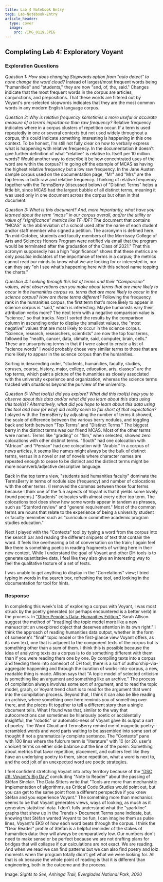 ```yaml
---
title: Lab 4 Notebook Entry
tags: Lab-Notebook-Entry
article_header:
  type: cover
  image:
    src: /IMG_0119.JPEG
---
```


## **Completing Lab 4: Exploratory Voyant**

### Exploration Questions

*Question 1: How does changing Stopwords option from "auto detect" to none change the word cloud?*
Instead of largest/most frequent words being "humanities" and "students," they are now "and, of, the, said." Changes indicate that the most frequent words in the corpus are articles, conjunctions, and prepositions. That these words are filtered out by Voyant's pre-selected stopwords indicates that they are the most common words in any modern English language corpus.

*Question 2: Why is relative frequency sometimes a more useful or accurate measure of a term’s importance than raw frequency?*
Relative frequency indicates where in a corpus clusters of repetition occur. If a term is used repeatedly in one or several contexts but not used widely throughout a corpus, this could indicate something interesting is happening in this one context. To be honest, I'm still not fully clear on how to verbally express what is happening with relative frequency. In the documentation it doesn't give further definition of what "relative" is relative to. Itself per 10 million words? Would another way to describe it be how concentrated uses of the word are within the corpus? I'm going off the example of MCAS as having the highest relative frequency but a low raw frequency. In the Jane Austen sample corpus used on the documentation page, "Mr" and "Mrs" are the top terms in both raw and relative frequency. Thinking of relative frequency together with the TermsBerry (discussed below) of "Distinct Terms" helps a little bit, since MCAS had the largest bubble of all distinct terms, meaning it was used only in one document across the corpus but often in that document. 

*Question 3: What is this document? And, more importantly, what have you learned about the term “mcas” in our corpus overall, and/or the utility or value of “significance” metrics like TF-IDF?*
The document that contains "MCAS" is the abbreviation of a school used after the name of each student and/or staff member who signed a petition. The acronymn is defined here. "In mid-October, students and faculty members of the Morrissey College of Arts and Sciences Honors Program were notified via email that the program would be terminated after the graduation of the Class of 2021." That this acronym supposedly has a high "significance" shows that these metrics are only *possible* indicators of the importance of terms in a corpus; the metrics cannot read our minds to know what we are looking for or interested in, nor can they say "oh I see what's happening here with this school name topping the charts."

*Question 4: Looking through this list of terms and their “Comparison” values, what observations can you make about terms that are more likely to occur in the humanities corpus vs. terms that are more likely to occur in the science corpus? How are these terms different?*
Following the frequency rank in the humanities corpus, the first term that's more likely to appear in science corpus is "said," which is interesting. Maybe humanists vary their attribution verbs more? The next term with a negative comparison value is "science," so that tracks. Next I sorted the results by the comparison column in ascending order to display the smallest values, the "most negative" values that are most likely to occur in the science corpus. "Science, research, researchers, scientists" are now the top four terms, followed by "health, cancer, data, climate, said, computer, brain, cells." These are unsurprising terms in that if I were asked to create a list of "science words" I would probably chose very similar terms to those that are more likely to appear in the science corpus than the humanities.

Sorting in descending order, "students, humanities, faculty, studies, coruses, course, history, major, college, education, arts, classes" are the top terms, which paint a picture of the humanities as closely associated with the university experience and organization, whereas the science terms tracked with situations beyond the purview of the university.

*Question 5: What tool(s) did you explore? What did this tool(s) help you to observe about this data and/or what did you learn about this data using this tool(s)? Alternatively, what did you hope to learn about this data using this tool and how (or why) did reality seem to fall short of that expectation?*
I played with the TermsBerry by adjusting the number of terms it showed, the scale of difference between the various berry nodules, and toggling back and forth between "Top Terms" and "Distinct Terms." The biggest berry in the distinct terms was our friend MCAS. Most of the other terms were names. Terms like "grading" or "flim," when selected, showed zero colocations with other distinct terms. "South" had one colocation with "African" and "Persian" had one colocation with "Arabic." In a corpus of news articles, it seems like names might always be the bulk of distinct terms, versus in a novel or set of novels where character names are repeated enough to cease to be distinct and the distinct terms might be more noun/verb/adjective descriptive language.

Back in the top terms view, "students said humanities faculty" dominate the TermsBerry in terms of nodule size (frequency) and number of colocations with the other terms. (I removed the commas between those four terms because I think one of the fun aspects of Voyant is that it yields some lovely found poems.) "Students" colocates with almost every other top term. The colocations tool does show how some words appear in tandem as phrases, such as "Stanford review" and "general requirement." Most of the common terms are nouns that relate to the experience of being a university student or faculty memmber such as "curriculum committee academic program studies education."

Next I played with the "Contexts" tool by typing a word from the corpus into the search bar and reading the different snippets of text that contain the word. It feels like overhearing a bit of conversation on the train; I again feel like there is something poetic in reading fragments of writing here in their new context. While I understand the goal of Voyant and other DH tools is to generate quantitative data, I feel like they also give an interesting way to feel the qualitative texture of a set of texts. 

I was unable to get anything to display in the "Correlations" view; I tried typing in words in the search box, refreshing the tool, and looking in the documentation for tool for hints. 

### Response

In completing this week's lab of exploring a corpus with Voyant, I was most struck by the poetry generated (or perhaps encountered is a better verb) in the process. In ["Other People's Data: Humanities Edition,"](https://culturalanalytics.org/article/11822) Sarah Allison suggest the method of "treat[ing] the topic model more like a new manuscript: an unexplored object that deserves attention in its own right." I think the approach of reading humanities data output, whether in the form of someone's "final" topic model or the first-glance view Voyant offers, as its own text, one that is adjacent to the component texts of the corpus but is something other than a sum of them. I think this is possible because the idea of analyzing texts *as* a corpus is to do something different with them than if you were reading them one by one. By compiling texts into a corpus and feeding them into somesort of DH tool, there is a sort of authorship-via-aggregate happening and through the curation of works-into-corpus, a new, readable thing is made. Allison says that "A topic model of selected criticism is something like an argument and something like an archive." The process of compilation always involves some sort of argument, and to read the topic model, graph, or Voyant trend chart is to read for the argument that went into the compilation process. Beyond that, I think it can also be like reading an archive, where something over here reminds you of something over there, and the pieces fit together to tell a different story than a single document tells. What I found was that, similar to the way that autocorrections can sometimes be hilariously poetic or accidentally insightful, the "robotic" or automatic-ness of Voyant gave its output a sort of poetry. The Word Cloud and TermsBerry remind me of magnetic poetry--scrambled words and word parts waiting to be assembled into some sort of thought if not a grammatically complete sentence. The "Contexts" pane with 100 lines where the fulcrum term is "literature" with 10 (or 20, user's choice!) terms on either side balance out the line of the poem. Something about metrics that favor repetition, placement, and outliers feel like they have an underlying poetry to them, since repetition, what a word is next to, and the odd jolt of an unexpected word are poetic strategies. 

I feel confident stretching Voyant into artsy territory because of the ["DSC #6: Voyant's Big Day"](https://datasittersclub.github.io/site/dsc6.html) concluding "Note to Reader" about the passing of Stéfan Sinclair. The Data Sitters write that "Tools are more than mechanistic implementation of algorithms, as Critical Code Studies would point out, but you can get to the same point from a different perspective if you knew Stéfan and you experience Voyant." The something more than mechanics seems to be that Voyant generates views, ways of looking, as much as it generates statistical data. I don't fully understand what the "sparkline" graphs that show up in the Trends > Document Terms pane indicate, but, knowing that Stéfan wanted Voyant to be fun, I can imagine them as pulse lines, Voyant's EKG of how each word beats through the corpus. I think the "Dear Reader" profile of Stéfan is a helpful reminder of the stakes of humanities data: they will always be comparatively low. Our numbers don't need to make sense or be perfect because we are not drafting plans for bridges that will collapse if our calculations are not exact. We are reading. And when we read we can find patterns but we can also find poetry and lolz moments when the program totally didn't get what we were looking for. All that is ok because the whole point of reading is that it is different than engineering, both in the outcome and the process.


Image: *Sights to See, Anhinga Trail, Everglades National Park, 2020*